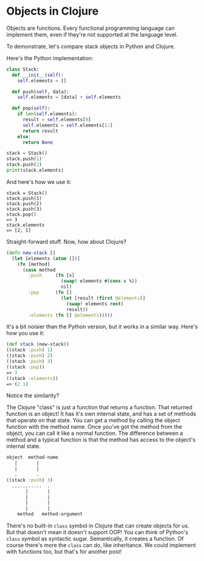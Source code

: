 # Objects in Clojure

Objects are functions. Every functional programming language can implement them, even if they're not supported at the language level.

To demonstrate, let's compare stack objects in Python and Clojure.

Here's the Python implementation:
```Python
class Stack:
  def __init__(self):
    self.elements = []

  def push(self, data):
    self.elements = [data] + self.elements

  def pop(self):
    if len(self.elements):
      result = self.elements[0]
      self.elements = self.elements[1:]
      return result
    else:
      return None

stack = Stack()
stack.push(1)
stack.push(2)
print(stack.elements)
```
And here's how we use it:
```
stack = Stack()
stack.push(1)
stack.push(2)
stack.push(3)
stack.pop()
=> 3
stack.elements 
=> [2, 1]
```
Straight-forward stuff. Now, how about Clojure?

```Clojure
(defn new-stack []
  (let [elements (atom [])]
    (fn [method]
      (case method
        :push     (fn [x]
                    (swap! elements #(cons x %))
                    nil)
        :pop      (fn []
                    (let [result (first @elements)]
                      (swap! elements rest)
                      result))
        :elements (fn [] @elements)))))
```
It's a bit noisier than the Python version, but it works in a similar way. Here's how you use it:
```Clojure
(def stack (new-stack))
((stack :push) 1)
((stack :push) 2)
((stack :push) 3)
((stack :pop))
=> 3
((stack :elements))
=> (2 1)
```
Notice the similarity?

The Clojure "class" is just a function that returns a function. That returned function is an object! It has it's own internal state, and has a set of methods that operate on that state. You can get a method by calling the object function with the method name. Once you've got the method from the object, you can call it like a normal function. The difference between a method and a typical function is that the method has access to the object's internal state.

```Clojure
object  method-name
   |       |
   |       |
   .       .
((stack :push) 3)
  ...........  .
       |       |
       |       |
       |       |
       |       |
    method   method-argument
```

There's no built-in `class` symbol in Clojure that can create objects for us. But that doesn't mean it doesn't support OOP! You can think of Python's `class` symbol as syntactic sugar. Semantically, it creates a function. Of course there's more the `class` can do, like inheritance. We could implement with functions too, but that's for another post! 
